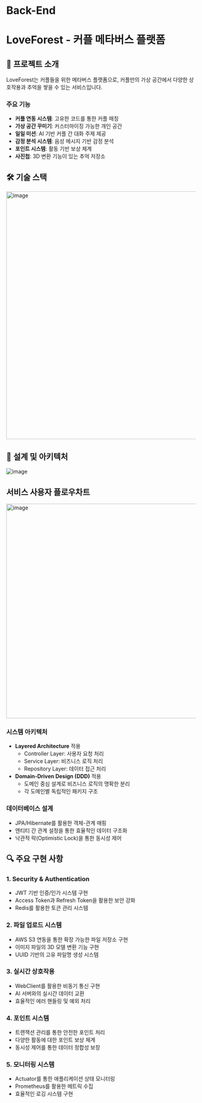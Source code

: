 # Back-End
# LoveForest - 커플 메타버스 플랫폼

## 📌 프로젝트 소개
LoveForest는 커플들을 위한 메타버스 플랫폼으로, 커플만의 가상 공간에서 다양한 상호작용과 추억을 쌓을 수 있는 서비스입니다.

### 주요 기능
- **커플 연동 시스템**: 고유한 코드를 통한 커플 매칭
- **가상 공간 꾸미기**: 커스터마이징 가능한 개인 공간
- **일일 미션**: AI 기반 커플 간 대화 주제 제공
- **감정 분석 시스템**: 음성 메시지 기반 감정 분석
- **포인트 시스템**: 활동 기반 보상 체계
- **사진첩**: 3D 변환 기능이 있는 추억 저장소

## 🛠 기술 스택

<img width="657" alt="image" src="https://github.com/user-attachments/assets/08ad19aa-022f-4956-b187-51420f074cf0">


## 📐 설계 및 아키텍처
![image](https://github.com/user-attachments/assets/77563ad3-b313-429a-8cab-862387bf82a7)

## 서비스 사용자 플로우차트
<img width="569" alt="image" src="https://github.com/user-attachments/assets/98e7a2cc-ada5-4ee8-8abc-77cfc38cb3c8">



### 시스템 아키텍처
- **Layered Architecture** 적용
  - Controller Layer: 사용자 요청 처리
  - Service Layer: 비즈니스 로직 처리
  - Repository Layer: 데이터 접근 처리
- **Domain-Driven Design (DDD)** 적용
  - 도메인 중심 설계로 비즈니스 로직의 명확한 분리
  - 각 도메인별 독립적인 패키지 구조

### 데이터베이스 설계
- JPA/Hibernate를 활용한 객체-관계 매핑
- 엔티티 간 관계 설정을 통한 효율적인 데이터 구조화
- 낙관적 락(Optimistic Lock)을 통한 동시성 제어

## 🔍 주요 구현 사항

### 1. Security & Authentication
- JWT 기반 인증/인가 시스템 구현
- Access Token과 Refresh Token을 활용한 보안 강화
- Redis를 활용한 토큰 관리 시스템

### 2. 파일 업로드 시스템
- AWS S3 연동을 통한 확장 가능한 파일 저장소 구현
- 이미지 파일의 3D 모델 변환 기능 구현
- UUID 기반의 고유 파일명 생성 시스템

### 3. 실시간 상호작용
- WebClient를 활용한 비동기 통신 구현
- AI 서버와의 실시간 데이터 교환
- 효율적인 에러 핸들링 및 예외 처리

### 4. 포인트 시스템
- 트랜잭션 관리를 통한 안전한 포인트 처리
- 다양한 활동에 대한 포인트 보상 체계
- 동시성 제어를 통한 데이터 정합성 보장

### 5. 모니터링 시스템
- Actuator를 통한 애플리케이션 상태 모니터링
- Prometheus를 활용한 메트릭 수집
- 효율적인 로깅 시스템 구현
